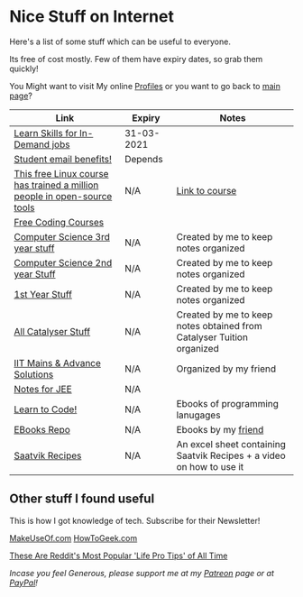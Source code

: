 <!-- @format -->

# Nice Stuff on Internet

Here's a list of some stuff which can be useful to everyone.

Its free of cost mostly. Few of them have expiry dates, so grab them quickly!

You Might want to visit My online [Profiles](Myself_On_internet.md) or you want to go back to [main page](README.md)?

| Link                                                                                               | Expiry     | Notes                                                                 |
| -------------------------------------------------------------------------------------------------- | ---------- | --------------------------------------------------------------------- |
| [Learn Skills for In-Demand jobs](https://bit.ly/30biXpr)                                          | 31-03-2021 |                                                                       |
| [Student email benefits!](https://bit.ly/2S4A3AG)                                                  | Depends    |                                                                       |
| [This free Linux course has trained a million people in open-source tools](https://tek.io/3cHmNf8) | N/A        | [Link to course](https://bit.ly/33aSZEh)                              |
| [Free Coding Courses](http://bit.ly/FreeCodingCourses)                                             |            |                                                                       |
| [Computer Science 3rd year stuff](https://bit.ly/CS3rdYR)                                          | N/A        | Created by me to keep notes organized                                 |
| [Computer Science 2nd year Stuff](http://bit.ly/CS2ndYR)                                           | N/A        | Created by me to keep notes organized                                 |
| [1st Year Stuff](http://bit.ly/clgstuff)                                                           | N/A        | Created by me to keep notes organized                                 |
| [All Catalyser Stuff](http://bit.ly/AllCatStff)                                                    | N/A        | Created by me to keep notes obtained from Catalyser Tuition organized |
| [IIT Mains & Advance Solutions](http://bit.ly/MnAndAdvSoln)                                        | N/A        | Organized by my friend                                                |
| [Notes for JEE](http://bit.ly/NotesForJEE)                                                         | N/A        |                                                                       |
| [Learn to Code!](http://bit.ly/lrn2cde)                                                            | N/A        | Ebooks of programming lanugages                                       |
| [EBooks Repo](http://bit.ly/EBOOKSbyRAaETH)                                                        | N/A        | Ebooks by my [friend](https://github.com/RootAndroid58)               |
| [Saatvik Recipes](https://bit.ly/recipemaster)                                                     | N/A        | An excel sheet containing Saatvik Recipes + a video on how to use it  |

## Other stuff I found useful

This is how I got knowledge of tech. Subscribe for their Newsletter!

[MakeUseOf.com](https://www.makeuseof.com/subscribe/)
[HowToGeek.com](https://www.howtogeek.com/)

[These Are Reddit's Most Popular 'Life Pro Tips' of All Time](https://lifehacker.com/these-are-reddits-most-popular-life-pro-tips-of-all-tim-1845303538)

_Incase you feel Generous, please support me at my [Patreon](https://www.patreon.com/mrdgh2821) page or at [PayPal](https://paypal.me/mrdgh2821)!_
